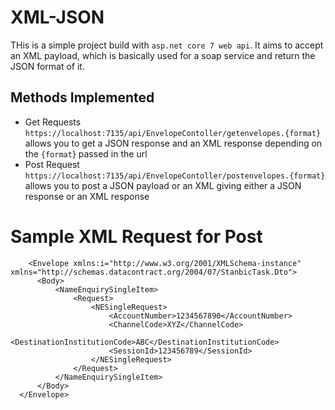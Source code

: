 # XML-JSON
THis is a simple project build with `asp.net core 7 web api`.
It aims to accept an XML payload, which is basically used for a soap service and return  the JSON format of it.

## Methods Implemented
* Get Requests `https://localhost:7135/api/EnvelopeContoller/getenvelopes.{format}` allows you to get a JSON response and an XML response depending on the `{format`} passed in the url
* Post Request `https://localhost:7135/api/EnvelopeContoller/postenvelopes.{format}` allows you to post a JSON payload or an XML giving either a JSON response or an XML response

# Sample XML Request for Post

        <Envelope xmlns:i="http://www.w3.org/2001/XMLSchema-instance" xmlns="http://schemas.datacontract.org/2004/07/StanbicTask.Dto">
          <Body>
              <NameEnquirySingleItem>
                  <Request>
                      <NESingleRequest>
                          <AccountNumber>1234567890</AccountNumber>
                          <ChannelCode>XYZ</ChannelCode>
                          <DestinationInstitutionCode>ABC</DestinationInstitutionCode>
                          <SessionId>123456789</SessionId>
                      </NESingleRequest>
                  </Request>
              </NameEnquirySingleItem>
          </Body>
      </Envelope>

  
